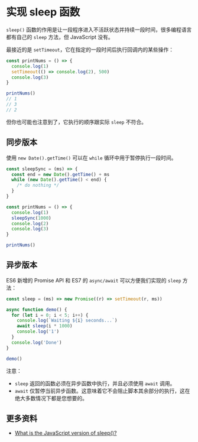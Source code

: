 # 实现 sleep 函数

`sleep()` 函数的作用是让一段程序进入不活跃状态并持续一段时间，很多编程语言都有自己的 `sleep` 方法，但 JavaScript 没有。

最接近的是 `setTimeout`，它在指定的一段时间后执行回调内的某些操作：

```js
const printNums = () => {
  console.log(1)
  setTimeout(() => console.log(2), 500)
  console.log(3)
}

printNums()
// 1
// 3
// 2
```

但你也可能也注意到了，它执行的顺序跟实际 `sleep` 不符合。

## 同步版本

使用 `new Date().getTime()` 可以在 `while` 循环中用于暂停执行一段时间。

```js
const sleepSync = (ms) => {
  const end = new Date().getTime() + ms
  while (new Date().getTime() < end) {
    /* do nothing */
  }
}

const printNums = () => {
  console.log(1)
  sleepSync(1000)
  console.log(2)
  console.log(3)
}

printNums()
```

## 异步版本

ES6 新增的 Promise API 和 ES7 的 `async/await` 可以方便我们实现的 `sleep` 方法：

```js
const sleep = (ms) => new Promise((r) => setTimeout(r, ms))

async function demo() {
  for (let i = 0; i < 5; i++) {
    console.log(`Waiting ${i} seconds...`)
    await sleep(i * 1000)
    console.log('1')
  }
  console.log('Done')
}

demo()
```

注意：

- `sleep` 返回的函数必须在异步函数中执行，并且必须使用 `await` 调用。
- `await` 仅暂停当前异步函数。这意味着它不会阻止脚本其余部分的执行，这在绝大多数情况下都是您想要的。

## 更多资料

- [What is the JavaScript version of sleep()?](https://stackoverflow.com/questions/951021/what-is-the-javascript-version-of-sleep)
